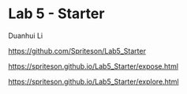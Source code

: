 # Lab 5 - Starter

Duanhui Li

https://github.com/Spriteson/Lab5_Starter

https://spriteson.github.io/Lab5_Starter/expose.html

https://spriteson.github.io/Lab5_Starter/explore.html

